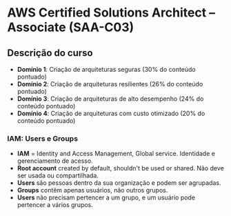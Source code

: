# AWS Certified Solutions Architect – Associate (SAA-C03)

## Descrição do curso

* **Domínio 1**: Criação de arquiteturas seguras (30% do conteúdo pontuado)
* **Domínio 2**: Criação de arquiteturas resilientes (26% do conteúdo pontuado)
* **Domínio 3**: Criação de arquiteturas de alto desempenho (24% do conteúdo pontuado)
* **Domínio 4**: Criação de arquiteturas com custo otimizado (20% do conteúdo pontuado)


### IAM: Users e Groups 

- **IAM** = Identity and Access Management, Global service. Identidade e gerenciamento de acesso.
- **Root account** created by default, shouldn't be used or shared. Não deve ser usada ou compartilhada.
- **Users** são pessoas dentro da sua organização e podem ser agrupadas.
- **Groups** contêm apenas usuários, não outros grupos.
- **Users** não precisam pertencer a um grupo, e um usuário pode pertencer a vários grupos.
